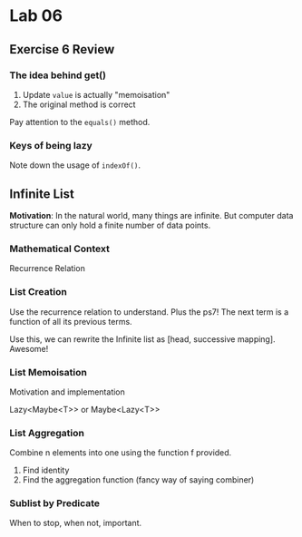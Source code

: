 # Lab 06

## Exercise 6 Review

### The idea behind get()

1. Update `value` is actually "memoisation"
2. The original method is correct

Pay attention to the `equals()` method.

### Keys of being lazy

Note down the usage of `indexOf()`.

## Infinite List

**Motivation**: In the natural world, many things are infinite. But computer data structure can only hold a finite number of data points.

### Mathematical Context

Recurrence Relation

### List Creation

Use the recurrence relation to understand. Plus the ps7! The next term is a function of all its previous terms.

Use this, we can rewrite the Infinite list as \[head, successive mapping]. Awesome!

### List Memoisation

Motivation and implementation

Lazy\<Maybe\<T>> or Maybe\<Lazy\<T>>

### List Aggregation

Combine n elements into one using the function f provided.

1. Find identity
2. Find the aggregation function (fancy way of saying combiner)

### Sublist by Predicate

When to stop, when not, important.
